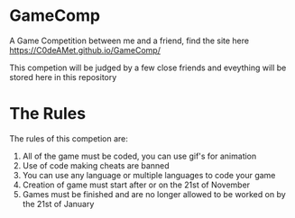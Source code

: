 # GameComp
A Game Competition between me and a friend, find the site here https://C0deAMet.github.io/GameComp/

This competion will be judged by a few close friends and eveything will be stored here in this repository

# The Rules
The rules of this competion are:
1. All of the game must be coded, you can use gif's for animation
2. Use of code making cheats are banned
3. You can use any language or multiple languages to code your game
4. Creation of game must start after or on the 21st of November
5. Games must be finished and are no longer allowed to be worked on by the 21st of January
